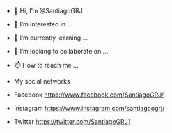 - 👋 Hi, I’m @SantiagoGRJ
- 👀 I’m interested in ...
- 🌱 I’m currently learning ...
- 💞️ I’m looking to collaborate on ...
- 📫 How to reach me ...
- My social networks

- Facebook https://www.facebook.com/SantiagoGRJ/
- Instagram https://www.instagram.com/santiagoogrj/
- Twitter https://twitter.com/SantiagoGRJ1
